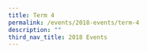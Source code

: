 ```yaml
---
title: Term 4
permalink: /events/2018-events/term-4
description: ""
third_nav_title: 2018 Events
---
```

